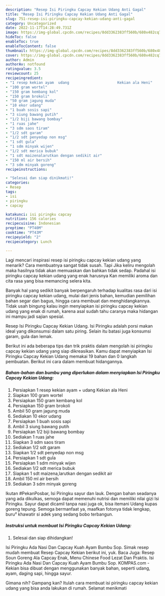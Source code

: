 ```yaml
---
description: "Resep Isi Piringku Capcay Kekian Udang Anti Gagal"
title: "Resep Isi Piringku Capcay Kekian Udang Anti Gagal"
slug: 751-resep-isi-piringku-capcay-kekian-udang-anti-gagal
category: Uncategorized
date: 2022-11-17T14:28:49.731Z
image: https://img-global.cpcdn.com/recipes/8dd3362383ff560b/680x482cq70/isi-piringku-capcay-kekian-udang-foto-resep-utama.jpg
hideToc: false
enableToc: true
enableTocContent: false
thumbnail: https://img-global.cpcdn.com/recipes/8dd3362383ff560b/680x482cq70/isi-piringku-capcay-kekian-udang-foto-resep-utama.jpg
cover: https://img-global.cpcdn.com/recipes/8dd3362383ff560b/680x482cq70/isi-piringku-capcay-kekian-udang-foto-resep-utama.jpg
author: Admin
authorAv: notfound
ratingvalue: 3.5
reviewcount: 25
recipeingredient:
- "1 resep kekian ayam  udang                      Kekian ala Heni"
- "100 gram wortel"
- "150 gram kembang kol"
- "150 gram brokoli"
- "50 gram jagung muda"
- "10 ekor udang"
- "1 buah sosis sapi"
- "3 siung bawang putih"
- "1/2 biji bawang bombay"
- "1 ruas jahe"
- "3 sdm saos tiram"
- "1/2 sdt garam"
- "1/2 sdt penyedap non msg"
- "1 sdt gula"
- "1 sdm minyak wijen"
- "1/2 sdt merica bubuk"
- "1 sdt maizenalarutkan dengan sedikit air"
- "150 ml air bersih"
- "3 sdm minyak goreng"
recipeinstructions:

- "Selesai dan siap dinikmati!"
categories:
- Resep
tags:
- isi
- piringku
- capcay

katakunci: isi piringku capcay 
nutrition: 156 calories
recipecuisine: Indonesian
preptime: "PT40M"
cooktime: "PT43M"
recipeyield: "2"
recipecategory: Lunch

---
```



Lagi mencari inspirasi resep isi piringku capcay kekian udang yang menarik? Cara membuatnya sangat tidak susah. Tapi Jika keliru mengolah maka hasilnya tidak akan memuaskan dan bahkan tidak sedap. Padahal isi piringku capcay kekian udang yang enak harusnya Kan memiliki aroma dan cita rasa yang bisa memancing selera kita.


Banyak hal yang sedikit banyak berpengaruh terhadap kualitas rasa dari isi piringku capcay kekian udang, mulai dari jenis bahan, kemudian pemilihan bahan segar dan bagus, hingga cara membuat dan menghidangkannya. Tidak usah bingung kalau ingin menyiapkan isi piringku capcay kekian udang yang enak di rumah, karena asal sudah tahu caranya maka hidangan ini mampu jadi sajian spesial.

Resep Isi Piringku Capcay Kekian Udang. Isi Piringku adalah porsi makan ideal yang dikonsumsi dalam satu piring. Selain itu batasi juga konsumsi garam, gula dan lemak.


Berikut ini ada beberapa tips dan trik praktis dalam mengolah isi piringku capcay kekian udang yang siap dikreasikan. Kamu dapat menyiapkan Isi Piringku Capcay Kekian Udang memakai 19 bahan dan 0 langkah pembuatan. Berikut ini cara dalam membuat hidangannya.

<!--inarticleads1-->

##### Bahan-bahan dan bumbu yang diperlukan dalam menyiapkan Isi Piringku Capcay Kekian Udang:

1. Persiapkan 1 resep kekian ayam + udang                      Kekian ala Heni
1. Siapkan 100 gram wortel
1. Persiapkan 150 gram kembang kol
1. Persiapkan 150 gram brokoli
1. Ambil 50 gram jagung muda
1. Sediakan 10 ekor udang
1. Persiapkan 1 buah sosis sapi
1. Ambil 3 siung bawang putih
1. Persiapkan 1/2 biji bawang bombay
1. Sediakan 1 ruas jahe
1. Siapkan 3 sdm saos tiram
1. Sediakan 1/2 sdt garam
1. Siapkan 1/2 sdt penyedap non msg
1. Persiapkan 1 sdt gula
1. Persiapkan 1 sdm minyak wijen
1. Sediakan 1/2 sdt merica bubuk
1. Siapkan 1 sdt maizena,larutkan dengan sedikit air
1. Ambil 150 ml air bersih
1. Sediakan 3 sdm minyak goreng


Ikutan #PekanPosbar, Isi Piringku sayur dan lauk. Dengan bahan seadanya yang ada dikulkas, semoga dapat memenuhi nutrisi dan memiliki nilai gizi Isi Piringku. Sayur dapat dicamil tanpa nasi juga ok, bisa itemani Udang kupas goreng tepung. Semoga bermanfaat ya, maafkan fotonya tidak lengkap, buru² khawatir si adek yang sedang bobo terbangun. 

<!--inarticleads2-->

##### Instruksi untuk membuat Isi Piringku Capcay Kekian Udang:


1. Selesai dan siap dihidangkan!

Isi Piringku Ada Nasi Dan Capcay Kuah Ayam Bumbu Sop. Simak resep mudah membuat Resep Capcay Kekian berikut ini, yuk. Baca Juga: Resep Soun Goreng Ala Capcay Enak, Menu Chinese Food Lezat Dan Praktis. Isi Piringku Ada Nasi Dan Capcay Kuah Ayam Bumbu Sop. KOMPAS.com - Kekian bisa dibuat dengan menggunakan banyak bahan, seperti udang, ayam, daging sapi, hingga sayur. 

Gimana nih? Gampang kan? Itulah cara membuat isi piringku capcay kekian udang yang bisa anda lakukan di rumah. Selamat menikmati
